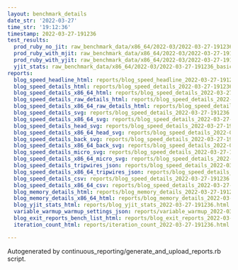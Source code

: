 ```yaml
---
layout: benchmark_details
date_str: '2022-03-27'
time_str: '19:12:36'
timestamp: 2022-03-27-191236
test_results:
  prod_ruby_no_jit: raw_benchmark_data/x86_64/2022-03/2022-03-27-191236_basic_benchmark_prod_ruby_no_jit.json
  prod_ruby_with_mjit: raw_benchmark_data/x86_64/2022-03/2022-03-27-191236_basic_benchmark_prod_ruby_with_mjit.json
  prod_ruby_with_yjit: raw_benchmark_data/x86_64/2022-03/2022-03-27-191236_basic_benchmark_prod_ruby_with_yjit.json
  yjit_stats: raw_benchmark_data/x86_64/2022-03/2022-03-27-191236_basic_benchmark_yjit_stats.json
reports:
  blog_speed_headline_html: reports/blog_speed_headline_2022-03-27-191236.html
  blog_speed_details_html: reports/blog_speed_details_2022-03-27-191236.html
  blog_speed_details_x86_64_html: reports/blog_speed_details_2022-03-27-191236.x86_64.html
  blog_speed_details_raw_details_html: reports/blog_speed_details_2022-03-27-191236.raw_details.html
  blog_speed_details_x86_64_raw_details_html: reports/blog_speed_details_2022-03-27-191236.x86_64.raw_details.html
  blog_speed_details_svg: reports/blog_speed_details_2022-03-27-191236.svg
  blog_speed_details_x86_64_svg: reports/blog_speed_details_2022-03-27-191236.x86_64.svg
  blog_speed_details_head_svg: reports/blog_speed_details_2022-03-27-191236.head.svg
  blog_speed_details_x86_64_head_svg: reports/blog_speed_details_2022-03-27-191236.x86_64.head.svg
  blog_speed_details_back_svg: reports/blog_speed_details_2022-03-27-191236.back.svg
  blog_speed_details_x86_64_back_svg: reports/blog_speed_details_2022-03-27-191236.x86_64.back.svg
  blog_speed_details_micro_svg: reports/blog_speed_details_2022-03-27-191236.micro.svg
  blog_speed_details_x86_64_micro_svg: reports/blog_speed_details_2022-03-27-191236.x86_64.micro.svg
  blog_speed_details_tripwires_json: reports/blog_speed_details_2022-03-27-191236.tripwires.json
  blog_speed_details_x86_64_tripwires_json: reports/blog_speed_details_2022-03-27-191236.x86_64.tripwires.json
  blog_speed_details_csv: reports/blog_speed_details_2022-03-27-191236.csv
  blog_speed_details_x86_64_csv: reports/blog_speed_details_2022-03-27-191236.x86_64.csv
  blog_memory_details_html: reports/blog_memory_details_2022-03-27-191236.html
  blog_memory_details_x86_64_html: reports/blog_memory_details_2022-03-27-191236.x86_64.html
  blog_yjit_stats_html: reports/blog_yjit_stats_2022-03-27-191236.html
  variable_warmup_warmup_settings_json: reports/variable_warmup_2022-03-27-191236.warmup_settings.json
  blog_exit_reports_bench_list_html: reports/blog_exit_reports_2022-03-27-191236.bench_list.html
  iteration_count_html: reports/iteration_count_2022-03-27-191236.html

---
```

Autogenerated by continuous_reporting/generate_and_upload_reports.rb script.
